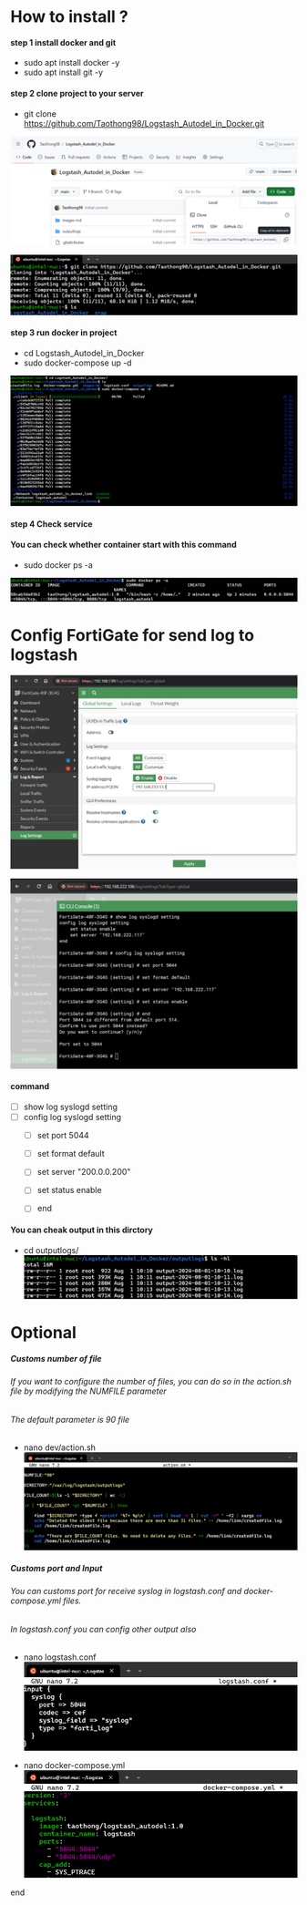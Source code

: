 ﻿# How to install ?
   #### step 1 install docker and git
   
- sudo apt install docker -y 
- sudo apt install git -y 

#### step 2 clone project to your server

- git clone https://github.com/Taothong98/Logstash_Autodel_in_Docker.git 

![linkclone](images-md/linkclone2.png)

![gitclone](images-md/gitclone.png)

#### step 3 run docker in project

- cd Logstash_Autodel_in_Docker
- sudo docker-compose up -d

![composeup](images-md/composeup.png)

#### step 4 Check service
#### You can check whether container start with this command 

- sudo docker ps -a

![checkdocker](images-md/checkdocker2.png)

# Config FortiGate for send log to logstash

![fortisetloggui](images-md/fortisetloggui.png)

![configgui](images-md/configgui.png)

####  command

- [ ] show log syslogd setting
- [ ] config log syslogd setting 
    - [ ] set port 5044
    - [ ] set format default
    - [ ] set server "200.0.0.200"
    - [ ] set status enable
	- [ ] end
	
	
#### You can cheak output in this dirctory

- cd outputlogs/
![diroutput](images-md/diroutput.png)

# Optional

##### Customs number of file

###### If you want to configure the number of files, you can do so in the action.sh file by modifying the NUMFILE parameter
###### The default parameter is 90 file

- nano dev/action.sh
![actionfile](images-md/actionfile3.png)

##### Customs port and Input
###### You can customs port for receive syslog in logstash.conf and docker-compose.yml files. 

###### In logstash.conf you can config other output also
- nano logstash.conf
![logstashfile](images-md/logstashfile2.png)

- nano docker-compose.yml
![dockercompose](images-md/dockercompose3.png)

end	


	